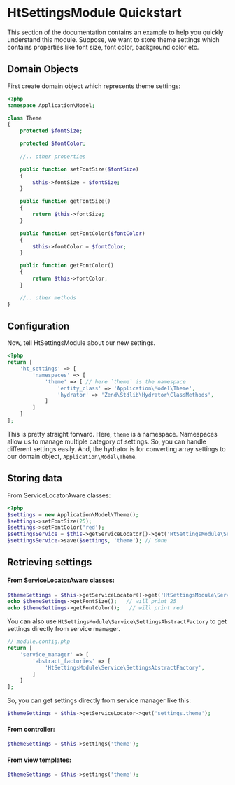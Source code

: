 HtSettingsModule Quickstart
==============================
This section of the documentation contains an example to help you quickly understand this module. Suppose, we want to store theme settings which contains properties like font size, font color, background color etc.

## Domain Objects
    
First create domain object which represents theme settings:

```php
<?php
namespace Application\Model;

class Theme
{
    protected $fontSize;

    protected $fontColor;
  
    //.. other properties

    public function setFontSize($fontSize)
    {
        $this->fontSize = $fontSize;
    }

    public function getFontSize()
    {
        return $this->fontSize;
    }

    public function setFontColor($fontColor)
    {
        $this->fontColor = $fontColor;
    }

    public function getFontColor()
    {
        return $this->fontColor;
    }

    //.. other methods
}

```

## Configuration

Now, tell HtSettingsModule about our new settings.
```php
<?php
return [
    'ht_settings' => [
        'namespaces' => [
            'theme' => [ // here `theme` is the namespace
                'entity_class' => 'Application\Model\Theme',
                'hydrator' => 'Zend\Stdlib\Hydrator\ClassMethods',
            ]
        ]
    ]
];
```
This is pretty straight forward. Here, `theme` is a namespace. Namespaces allow us to manage multiple category of settings. So, you can handle different settings easily. And, the hydrator is for converting array settings to our domain object, `Application\Model\Theme`.


## Storing data
From ServiceLocatorAware classes:

```php
<?php
$settings = new Application\Model\Theme();
$settings->setFontSize(25);
$settings->setFontColor('red');
$settingsService = $this->getServiceLocator()->get('HtSettingsModule\Service\SettingsService');
$settingsService->save($settings, 'theme'); // done
```

## Retrieving settings
#### From ServiceLocatorAware classes:
```php
$themeSettings = $this->getServiceLocator()->get('HtSettingsModule\Service\SettingsProvider')->getSettings('theme');
echo $themeSettings->getFontSize();   // will print 25
echo $themeSettings->getFontColor();   // will print red
```

You can also use `HtSettingsModule\Service\SettingsAbstractFactory` to get settings directly from service manager.

```php
// module.config.php
return [
    'service_manager' => [
        'abstract_factories' => [
            'HtSettingsModule\Service\SettingsAbstractFactory',
        ]
    ]
];
```
So, you can get settings directly from service manager like this:

```php
$themeSettings = $this->getServiceLocator->get('settings.theme');
```

#### From controller:
```php
$themeSettings = $this->settings('theme');
```

#### From view templates:
```php
$themeSettings = $this->settings('theme');
```
